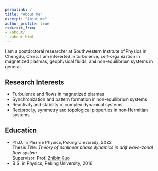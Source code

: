 ```yaml
---
permalink: /
title: "About me"
excerpt: "About me"
author_profile: true
redirect_from: 
- /about/
- /about.html
---
```


I am a postdoctoral researcher at Southwestern Institute of Physics in Chengdu, China. I am interested in turbulence, self-organization in magnetized plasmas, geophysical fluids, and non-equilibrium systems in general. 

## Research Interests

* Turbulence and flows in magnetized plasmas
* Synchronization and pattern formation in non-equilibrium systems
* Reactivity and stability of complex dynamical systems
* Reciprocity, symmetry and topological properties in non-Hermitian systems 

## Education
* Ph.D. in Plasma Physics, Peking University, 2022 \
Thesis Title: _Theory of nonlinear phase dynamics in drift wave-zonal flow system_ \
Supervisor: Prof. [Zhibin Guo](https://faculty.pku.edu.cn/guozhibin/zh_CN/index.htm)
* B.S. in Physics, Peking University, 2016
